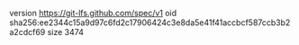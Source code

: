 version https://git-lfs.github.com/spec/v1
oid sha256:ee2344c15a9d97c6fd2c17906424c3e8da5e41f41accbcf587ccb3b2a2cdcf69
size 3474
